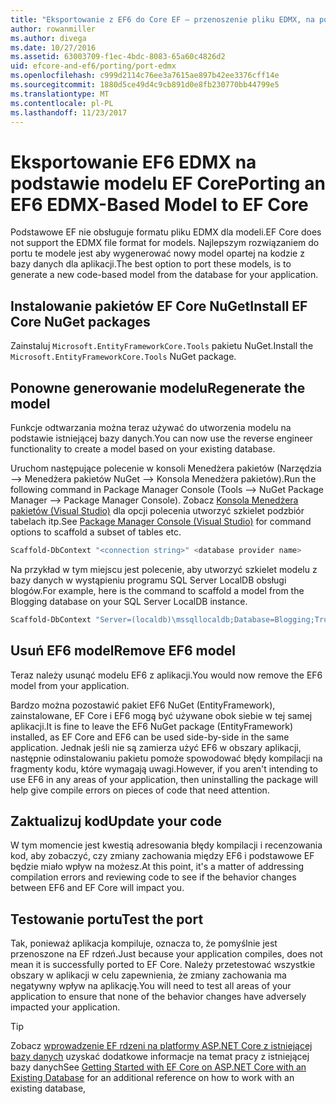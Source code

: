 ```yaml
---
title: "Eksportowanie z EF6 do Core EF — przenoszenie pliku EDMX, na podstawie modelu"
author: rowanmiller
ms.author: divega
ms.date: 10/27/2016
ms.assetid: 63003709-f1ec-4bdc-8083-65a60c4826d2
uid: efcore-and-ef6/porting/port-edmx
ms.openlocfilehash: c999d2114c76ee3a7615ae897b42ee3376cff14e
ms.sourcegitcommit: 1880d5ce49d4c9cb891d0e8fb230770bb44799e5
ms.translationtype: MT
ms.contentlocale: pl-PL
ms.lasthandoff: 11/23/2017
---
```

# <a name="porting-an-ef6-edmx-based-model-to-ef-core"></a><span data-ttu-id="e746a-102">Eksportowanie EF6 EDMX na podstawie modelu EF Core</span><span class="sxs-lookup"><span data-stu-id="e746a-102">Porting an EF6 EDMX-Based Model to EF Core</span></span>

<span data-ttu-id="e746a-103">Podstawowe EF nie obsługuje formatu pliku EDMX dla modeli.</span><span class="sxs-lookup"><span data-stu-id="e746a-103">EF Core does not support the EDMX file format for models.</span></span> <span data-ttu-id="e746a-104">Najlepszym rozwiązaniem do portu te modele jest aby wygenerować nowy model opartej na kodzie z bazy danych dla aplikacji.</span><span class="sxs-lookup"><span data-stu-id="e746a-104">The best option to port these models, is to generate a new code-based model from the database for your application.</span></span>

## <a name="install-ef-core-nuget-packages"></a><span data-ttu-id="e746a-105">Instalowanie pakietów EF Core NuGet</span><span class="sxs-lookup"><span data-stu-id="e746a-105">Install EF Core NuGet packages</span></span>

<span data-ttu-id="e746a-106">Zainstaluj `Microsoft.EntityFrameworkCore.Tools` pakietu NuGet.</span><span class="sxs-lookup"><span data-stu-id="e746a-106">Install the `Microsoft.EntityFrameworkCore.Tools` NuGet package.</span></span>

## <a name="regenerate-the-model"></a><span data-ttu-id="e746a-107">Ponowne generowanie modelu</span><span class="sxs-lookup"><span data-stu-id="e746a-107">Regenerate the model</span></span>

<span data-ttu-id="e746a-108">Funkcje odtwarzania można teraz używać do utworzenia modelu na podstawie istniejącej bazy danych.</span><span class="sxs-lookup"><span data-stu-id="e746a-108">You can now use the reverse engineer functionality to create a model based on your existing database.</span></span>

<span data-ttu-id="e746a-109">Uruchom następujące polecenie w konsoli Menedżera pakietów (Narzędzia –> Menedżera pakietów NuGet –> Konsola Menedżera pakietów).</span><span class="sxs-lookup"><span data-stu-id="e746a-109">Run the following command in Package Manager Console (Tools –> NuGet Package Manager –> Package Manager Console).</span></span> <span data-ttu-id="e746a-110">Zobacz [Konsola Menedżera pakietów (Visual Studio)](../../core/miscellaneous/cli/powershell.md) dla opcji polecenia utworzyć szkielet podzbiór tabelach itp.</span><span class="sxs-lookup"><span data-stu-id="e746a-110">See [Package Manager Console (Visual Studio)](../../core/miscellaneous/cli/powershell.md) for command options to scaffold a subset of tables etc.</span></span>

``` powershell
Scaffold-DbContext "<connection string>" <database provider name>
```

<span data-ttu-id="e746a-111">Na przykład w tym miejscu jest polecenie, aby utworzyć szkielet modelu z bazy danych w wystąpieniu programu SQL Server LocalDB obsługi blogów.</span><span class="sxs-lookup"><span data-stu-id="e746a-111">For example, here is the command to scaffold a model from the Blogging database on your SQL Server LocalDB instance.</span></span>

``` powershell
Scaffold-DbContext "Server=(localdb)\mssqllocaldb;Database=Blogging;Trusted_Connection=True;" Microsoft.EntityFrameworkCore.SqlServer
```

## <a name="remove-ef6-model"></a><span data-ttu-id="e746a-112">Usuń EF6 model</span><span class="sxs-lookup"><span data-stu-id="e746a-112">Remove EF6 model</span></span>

<span data-ttu-id="e746a-113">Teraz należy usunąć modelu EF6 z aplikacji.</span><span class="sxs-lookup"><span data-stu-id="e746a-113">You would now remove the EF6 model from your application.</span></span>

<span data-ttu-id="e746a-114">Bardzo można pozostawić pakiet EF6 NuGet (EntityFramework), zainstalowane, EF Core i EF6 mogą być używane obok siebie w tej samej aplikacji.</span><span class="sxs-lookup"><span data-stu-id="e746a-114">It is fine to leave the EF6 NuGet package (EntityFramework) installed, as EF Core and EF6 can be used side-by-side in the same application.</span></span> <span data-ttu-id="e746a-115">Jednak jeśli nie są zamierza użyć EF6 w obszary aplikacji, następnie odinstalowaniu pakietu pomoże spowodować błędy kompilacji na fragmenty kodu, które wymagają uwagi.</span><span class="sxs-lookup"><span data-stu-id="e746a-115">However, if you aren't intending to use EF6 in any areas of your application, then uninstalling the package will help give compile errors on pieces of code that need attention.</span></span>

## <a name="update-your-code"></a><span data-ttu-id="e746a-116">Zaktualizuj kod</span><span class="sxs-lookup"><span data-stu-id="e746a-116">Update your code</span></span>

<span data-ttu-id="e746a-117">W tym momencie jest kwestią adresowania błędy kompilacji i recenzowania kod, aby zobaczyć, czy zmiany zachowania między EF6 i podstawowe EF będzie miało wpływ na możesz.</span><span class="sxs-lookup"><span data-stu-id="e746a-117">At this point, it's a matter of addressing compilation errors and reviewing code to see if the behavior changes between EF6 and EF Core will impact you.</span></span>

## <a name="test-the-port"></a><span data-ttu-id="e746a-118">Testowanie portu</span><span class="sxs-lookup"><span data-stu-id="e746a-118">Test the port</span></span>

<span data-ttu-id="e746a-119">Tak, ponieważ aplikacja kompiluje, oznacza to, że pomyślnie jest przenoszone na EF rdzeń.</span><span class="sxs-lookup"><span data-stu-id="e746a-119">Just because your application compiles, does not mean it is successfully ported to EF Core.</span></span> <span data-ttu-id="e746a-120">Należy przetestować wszystkie obszary w aplikacji w celu zapewnienia, że zmiany zachowania ma negatywny wpływ na aplikację.</span><span class="sxs-lookup"><span data-stu-id="e746a-120">You will need to test all areas of your application to ensure that none of the behavior changes have adversely impacted your application.</span></span>

> [!TIP]
> <span data-ttu-id="e746a-121">Zobacz [wprowadzenie EF rdzeni na platformy ASP.NET Core z istniejącej bazy danych](xref:core/get-started/aspnetcore/existing-db) uzyskać dodatkowe informacje na temat pracy z istniejącej bazy danych</span><span class="sxs-lookup"><span data-stu-id="e746a-121">See [Getting Started with EF Core on ASP.NET Core with an Existing Database](xref:core/get-started/aspnetcore/existing-db) for an additional reference on how to work with an existing database,</span></span> 
